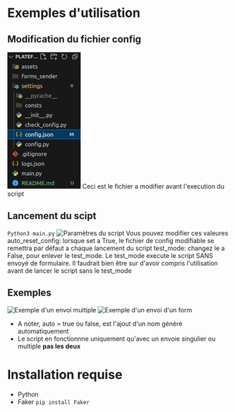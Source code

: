 # Exemples d'utilisation

## Modification du fichier config
![Emplacement du fichier config](assets/config_location.png "Emplacement du fichier config")
Ceci est le fichier a modifier avant l'execution du script

## Lancement du scipt
```Python3 main.py```
![Paramètres du script](assets/parameters.png)
Vous pouvez modifier ces valeures
auto_reset_config: lorsque set a True, le fichier de config modifiable se remettra par défaut a chaque lancement du script
test_mode: changez le a False, pour enlever le test_mode. Le test_mode execute le script SANS envoyé de formulaire. Il faudrait bien être sur d'avoir compris l'utilisation avant de lancer le script sans le test_mode

## Exemples
![Exemple d'un envoi multiple](assets/good_example_multiple.png)
![Exemple d'un envoi d'un form](assets/good_single.png)
- A noter, auto = true ou false, est l'ajout d'un nom généré automatiquement
- Le script en fonctionnne uniquement qu'avec un envoie singulier ou multiple **pas les deux**

# Installation requise

- Python
- Faker ```pip install Faker```
